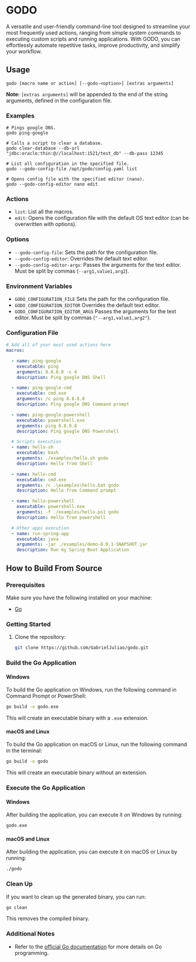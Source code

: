 
# GODO

A versatile and user-friendly command-line tool designed to streamline your most frequently used actions, ranging from simple system commands to executing custom scripts and running applications. With GODO, you can effortlessly automate repetitive tasks, improve productivity, and simplify your workflow.

## Usage

```shell
godo [macro name or action] [--godo-<option>] [extras arguments]
```

**Note:**
`[extras arguments]` will be appended to the end of the string arguments, defined in the configuration file.

### Examples

```shell
# Pings google DNS.
godo ping-google

# Calls a script to clear a database.
godo clear-database --db-url "jdbc:oracle:thin:@//localhost:1521/test_db" --db-pass 12345

# List all configuration in the specified file.
godo --godo-config-file /opt/godo/config.yaml list

# Opens config file with the specified editor (nano).
godo --godo-config-editor nano edit
```

### Actions

- `list`: List all the macros.
- `edit`: Opens the configuration file with the default OS text editor (can be overwritten with options).

### Options

- `--godo-config-file`: Sets the path for the configuration file.
- `--godo-config-editor`: Overrides the default text editor.
- `--godo-config-editor-args`: Passes the arguments for the text editor. Must be split by commas (`--arg1,value1,arg2`).

### Environment Variables

- `GODO_CONFIGURATION_FILE`  Sets the path for the configuration file.
- `GODO_CONFIGURATION_EDITOR` Overrides the default text editor.
- `GODO_CONFIGURATION_EDITOR_ARGS` Passes the arguments for the text editor. Must be split by commas (`"--arg1,value1,arg2"`).

### Configuration File

```yaml
# Add all of your most used actions here
macros:

  - name: ping-google
    executable: ping
    arguments: 8.8.8.8 -c 4
    description: Ping google DNS Shell

  - name: ping-google-cmd
    executable: cmd.exe
    arguments: /c ping 8.8.8.8
    description: Ping google DNS Command prompt

  - name: ping-google-powershell
    executable: powershell.exe
    arguments: ping 8.8.8.8
    description: Ping google DNS Powershell

  # Scripts execution
  - name: hello-sh
    executable: bash
    arguments: ./examples/hello.sh godo
    description: Hello from Shell

  - name: hello-cmd
    executable: cmd.exe
    arguments: /c .\examples\hello.bat godo
    description: Hello from Command prompt

  - name: hello-powershell
    executable: powershell.exe
    arguments: -f ./examples/hello.ps1 godo
    description: Hello from powershell

  # Other apps execution
  - name: run-spring-app
    executable: java
    arguments: -jar ./examples/demo-0.0.1-SNAPSHOT.jar
    description: Run my Spring Boot Application
```

## How to Build From Source

### Prerequisites

Make sure you have the following installed on your machine:

- [Go](https://golang.org/doc/install)

### Getting Started

1. Clone the repository:

    ```bash
    git clone https://github.com/GabrielJuliao/godo.git
    ```

### Build the Go Application

#### Windows

To build the Go application on Windows, run the following command in Command Prompt or PowerShell:

```bash
go build -o godo.exe
```

This will create an executable binary with a `.exe` extension.

#### macOS and Linux

To build the Go application on macOS or Linux, run the following command in the terminal:

```bash
go build -o godo
```

This will create an executable binary without an extension.

### Execute the Go Application

#### Windows

After building the application, you can execute it on Windows by running:

```bash
godo.exe
```

#### macOS and Linux

After building the application, you can execute it on macOS or Linux by running:

```bash
./godo
```

### Clean Up

If you want to clean up the generated binary, you can run:

```bash
go clean
```

This removes the compiled binary.

### Additional Notes

- Refer to the [official Go documentation](https://golang.org/doc/) for more details on Go programming.